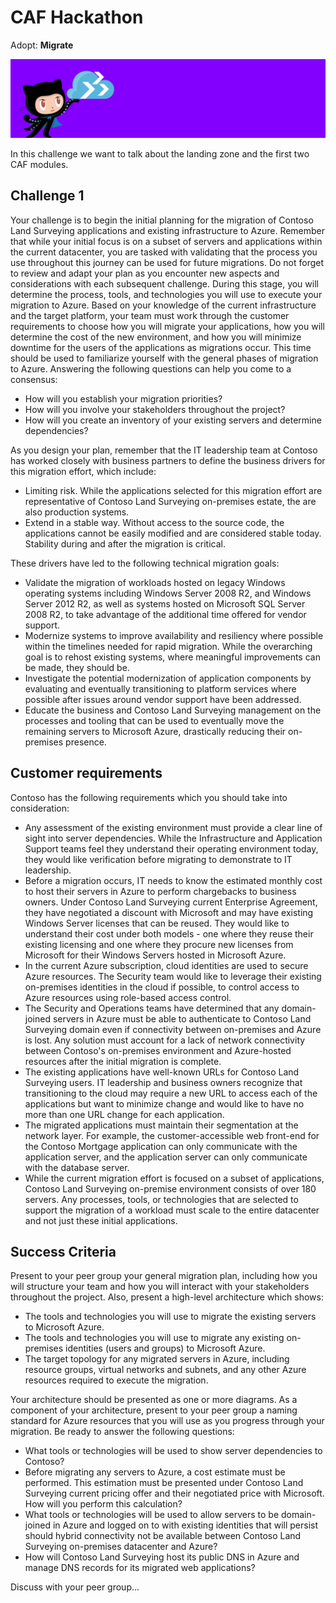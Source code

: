 # CAF Hackathon

Adopt: **Migrate**

![CAF Hackathon Header](/media/caf-hackathon-header.png)

In this challenge we want to talk about the landing zone and the first two CAF modules.

## Challenge 1

Your challenge is to begin the initial planning for the migration of Contoso Land Surveying applications and existing infrastructure to Azure. Remember that while your initial focus is on a subset of servers and applications within the current datacenter, you are tasked with validating that the process you use throughout this journey can be used for future migrations. Do not forget to review and adapt your plan as you encounter new aspects and considerations with each subsequent challenge. During this stage, you will determine the process, tools, and technologies you will use to execute your migration to Azure. Based on your knowledge of the current infrastructure and the target platform, your team must work through the customer requirements to choose how you will migrate your applications, how you will determine the cost of the new environment, and how you will minimize downtime for the users of the applications as migrations occur. This time should be used to familiarize yourself with the general phases of migration to Azure. Answering the following questions can help you come to a consensus:

- How will you establish your migration priorities?
- How will you involve your stakeholders throughout the project?
- How will you create an inventory of your existing servers and determine dependencies?

As you design your plan, remember that the IT leadership team at Contoso has worked closely with business partners to define the business drivers for this migration effort, which include:

- Limiting risk. While the applications selected for this migration effort are representative of Contoso Land Surveying on-premises estate, the are also production systems.
- Extend in a stable way. Without access to the source code, the applications cannot be easily modified and are considered stable today. Stability during and after the migration is critical.

These drivers have led to the following technical migration goals:

- Validate the migration of workloads hosted on legacy Windows operating systems including Windows Server 2008 R2, and Windows Server 2012 R2, as well as systems hosted on Microsoft SQL Server 2008 R2, to take advantage of the additional time offered for vendor support.
- Modernize systems to improve availability and resiliency where possible within the timelines needed for rapid migration. While the overarching goal is to rehost existing systems, where meaningful improvements can be made, they should be.
- Investigate the potential modernization of application components by evaluating and eventually transitioning to platform services where possible after issues around vendor support have been addressed.
- Educate the business and Contoso Land Surveying management on the processes and tooling that can be used to eventually move the remaining servers to Microsoft Azure, drastically reducing their on-premises presence.

## Customer requirements

Contoso has the following requirements which you should take into consideration:

- Any assessment of the existing environment must provide a clear line of sight into server dependencies. While the Infrastructure and Application Support teams feel they understand their operating environment today, they would like verification before migrating to demonstrate to IT leadership.
- Before a migration occurs, IT needs to know the estimated monthly cost to host their servers in Azure to perform chargebacks to business owners. Under Contoso Land Surveying current Enterprise Agreement, they have negotiated a discount with Microsoft and may have existing Windows Server licenses that can be reused. They would like to understand their cost under both models - one where they reuse their existing licensing and one where they procure new licenses from Microsoft for their Windows Servers hosted in Microsoft Azure.
- In the current Azure subscription, cloud identities are used to secure Azure resources. The Security team would like to leverage their existing on-premises identities in the cloud if possible, to control access to Azure resources using role-based access control.
- The Security and Operations teams have determined that any domain-joined servers in Azure must be able to authenticate to Contoso Land Surveying domain even if connectivity between on-premises and Azure is lost. Any solution must account for a lack of network connectivity between Contoso's on-premises environment and Azure-hosted resources after the initial migration is complete.
- The existing applications have well-known URLs for Contoso Land Surveying users. IT leadership and business owners recognize that transitioning to the cloud may require a new URL to access each of the applications but want to minimize change and would like to have no more than one URL change for each application.
- The migrated applications must maintain their segmentation at the network layer. For example, the customer-accessible web front-end for the Contoso Mortgage application can only communicate with the application server, and the application server can only communicate with the database server.
- While the current migration effort is focused on a subset of applications, Contoso Land Surveying on-premise environment consists of over 180 servers. Any processes, tools, or technologies that are selected to support the migration of a workload must scale to the entire datacenter and not just these initial applications.

## Success Criteria

Present to your peer group your general migration plan, including how you will structure your team and how you will interact with your stakeholders throughout the project. Also, present a high-level architecture which shows:

- The tools and technologies you will use to migrate the existing servers to Microsoft Azure.
- The tools and technologies you will use to migrate any existing on-premises identities (users and groups) to Microsoft Azure.
- The target topology for any migrated servers in Azure, including resource groups, virtual networks and subnets, and any other Azure resources required to execute the migration.

Your architecture should be presented as one or more diagrams. As a component of your architecture, present to your peer group a naming standard for Azure resources that you will use as you progress through your migration. Be ready to answer the following questions:

- What tools or technologies will be used to show server dependencies to Contoso?
- Before migrating any servers to Azure, a cost estimate must be performed. This estimation must be presented under Contoso Land Surveying current pricing offer and their negotiated price with Microsoft. How will you perform this calculation?
- What tools or technologies will be used to allow servers to be domain-joined in Azure and logged on to with existing identities that will persist should hybrid connectivity not be available between Contoso Land Surveying on-premises datacenter and Azure?
- How will Contoso Land Surveying host its public DNS in Azure and manage DNS records for its migrated web applications?

Discuss with your peer group...
